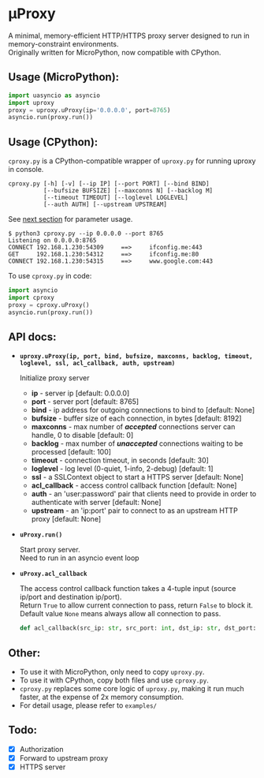# µProxy
A minimal, memory-efficient HTTP/HTTPS proxy server designed to run in memory-constraint environments.\
Originally written for MicroPython, now compatible with CPython.

## Usage (MicroPython):

```py
import uasyncio as asyncio
import uproxy
proxy = uproxy.uProxy(ip='0.0.0.0', port=8765)
asyncio.run(proxy.run())
```

## Usage (CPython):

`cproxy.py` is a CPython-compatible wrapper of `uproxy.py` for running uproxy in console.

```
cproxy.py [-h] [-v] [--ip IP] [--port PORT] [--bind BIND]
          [--bufsize BUFSIZE] [--maxconns N] [--backlog M]
          [--timeout TIMEOUT] [--loglevel LOGLEVEL]
          [--auth AUTH] [--upstream UPSTREAM]
```

See [next section](#api-docs) for parameter usage.

```console
$ python3 cproxy.py --ip 0.0.0.0 --port 8765
Listening on 0.0.0.0:8765
CONNECT 192.168.1.230:54309     ==>     ifconfig.me:443
GET     192.168.1.230:54312     ==>     ifconfig.me:80
CONNECT 192.168.1.230:54315     ==>     www.google.com:443
```

To use `cproxy.py` in code:

```py
import asyncio
import cproxy
proxy = cproxy.uProxy()
asyncio.run(proxy.run())
```

## API docs:

* **`uproxy.uProxy(ip, port, bind, bufsize, maxconns, backlog, timeout, loglevel, ssl, acl_callback, auth, upstream)`**

  Initialize proxy server

  * **ip** - server ip [default: 0.0.0.0]
  * **port** - server port [default: 8765]
  * **bind** - ip address for outgoing connections to bind to [default: None]
  * **bufsize** - buffer size of each connection, in bytes [default: 8192]
  * **maxconns** - max number of ***accepted*** connections server can handle, 0 to disable [default: 0]
  * **backlog** - max number of ***unaccepted*** connections waiting to be processed [default: 100]
  * **timeout** - connection timeout, in seconds [default: 30]
  * **loglevel** - log level (0-quiet, 1-info, 2-debug) [default: 1]
  * **ssl** - a SSLContext object to start a HTTPS server [default: None]
  * **acl_callback** - access control callback function [default: None]
  * **auth** - an 'user:password' pair that clients need to provide in order to authenticate with server [default: None]
  * **upstream** - an 'ip:port' pair to connect to as an upstream HTTP proxy [default: None]

* **`uProxy.run()`**

  Start proxy server.\
  Need to run in an asyncio event loop

* **`uProxy.acl_callback`**

  The access control callback function takes a 4-tuple input (source ip/port and destination ip/port).\
  Return `True` to allow current connection to pass, return `False` to block it.\
  Default value `None` means always allow all connection to pass.
  ```py
  def acl_callback(src_ip: str, src_port: int, dst_ip: str, dst_port: int) -> bool
  ```

## Other:

+ To use it with MicroPython, only need to copy `uproxy.py`.
+ To use it with CPython, copy both files and use `cproxy.py`.
+ `cproxy.py` replaces some core logic of `uproxy.py`, making it run much faster, at the expense of 2x memory consumption.
+ For detail usage, please refer to `examples/`

## Todo:
- [X] Authorization
- [X] Forward to upstream proxy
- [X] HTTPS server

